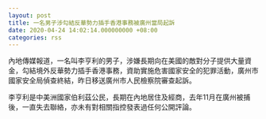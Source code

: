 ```yaml
---
layout: post
title: 一名男子涉勾結反華勢力插手香港事務被廣州當局起訴
date: 2020-04-24 14:02:14.000000000 +08:00
categories: rss
---
```


內地傳媒報道，一名叫李亨利的男子，涉嫌長期向在美國的敵對分子提供大量資金，勾結境外反華勢力插手香港事務，資助實施危害國家安全的犯罪活動，廣州市國家安全局偵查終結，昨日移送廣州市人民檢察院審查起訴。

李亨利是中美洲國家伯利茲公民，長期在內地居住及經商，去年11月在廣州被捕後，一直失去聯絡，亦未有對相關指控發表過任何公開評論。

